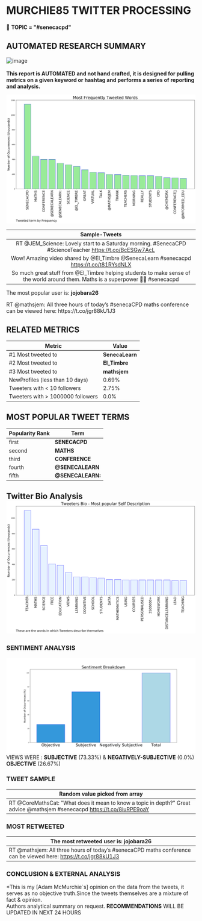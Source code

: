 # MURCHIE85 TWITTER PROCESSING 
&#x1F34E; **TOPIC = "#senecacpd"**

## AUTOMATED RESEARCH SUMMARY

![image](https://marketingplatform.google.com/about/static/images/gmp/analytics-smb-benefit.jpg)
<br></br>
<b> This report is AUTOMATED and not hand crafted, it is designed for pulling metrics on a given keyword or hashtag and performs a series of reporting and analysis.</b>



![image](TWEETS.png)



|                **Sample-Tweets**        |
| :-------------: |
| RT @JEM_Science: Lovely start to a Saturday morning. #SenecaCPD #ScienceTeacher https://t.co/BcESGw7AcL |
| Wow! Amazing video shared by @El_Timbre @SenecaLearn #senecacpd https://t.co/t81RYsdNLX |
| So much great stuff from @El_Timbre helping students to make sense of the world around them. Maths is a superpower 🦸‍♀️ #senecacpd |

The most popular user is: **jojobara26**
<div class="alert alert-block alert-danger"> RT @mathsjem: All three hours of today’s #senecaCPD maths conference can be viewed here: https://t.co/jgr88kU1J3</div>

## RELATED METRICS<br>
| Metric | Value |
| ------------- | ------------- |
| #1 Most tweeted to  | **SenecaLearn** |
| #2 Most tweeted to  | **El_Timbre** |
| #3 Most tweeted to  | **mathsjem** |
| NewProfiles (less than 10 days) | 0.69%  |
| Tweeters with < 10 followers  | 2.75%|
| Tweeters with > 1000000 followers  | 0.0%  |



## MOST POPULAR TWEET TERMS 


| Popularity Rank  | Term |
| ------------- | ------------- |
| first  | **SENECACPD**  |
| second  | **MATHS**  |
| third  | **CONFERENCE** |
| fourth  | **@SENECALEARN**  |
| fifth  | **@SENECALEARN:**  |


## Twitter Bio Analysis![image](BIO.png)
### SENTIMENT ANALYSIS
![image](sentiment.png)
VIEWS WERE : **SUBJECTIVE**  (73.33%) & **NEGATIVELY-SUBJECTIVE** (0.0%) **OBJECTIVE** (26.67%)

### TWEET SAMPLE 
| Random value picked from array |
| ------------- |
|RT @CoreMathsCat: "What does it mean to know a topic in depth?" Great advice @mathsjem #senecacpd https://t.co/8iuRPE9oaY |

### MOST RETWEETED 

| The most retweeted user is: **jojobara26**  |
| ------------- |
| RT @mathsjem: All three hours of today’s #senecaCPD maths conference can be viewed here: https://t.co/jgr88kU1J3 |

### CONCLUSION & EXTERNAL ANALYSIS

*This is my [Adam McMurchie`s] opinion on the data from the tweets, it serves as no objective truth.Since the tweets themselves are a mixture of fact & opinion.<br>
Authors analytical summary on request.
**RECOMMENDATIONS** WILL BE UPDATED IN NEXT  24 HOURS <br>